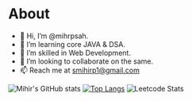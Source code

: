 # About


- 👋 Hi, I’m @mihrpsah.
- 👀 I’m learning core JAVA & DSA.
- 🌱 I’m skilled in Web Development.
- 💞️ I’m looking to collaborate on the same.
- 📫 Reach me at smihirp1@gmail.com

<!---
mihrpsah/mihrpsah is a ✨ special ✨ repository because its `README.md` (this file) appears on your GitHub profile.
You can click the Preview link to take a look at your changes.
--->

   ![Mihir's GitHub stats](https://github-readme-stats.vercel.app/api?username=mihrpsah&show_icons=true&theme=radical)
   [![Top Langs](https://github-readme-stats.vercel.app/api/top-langs/?username=mihrpsah)](https://github.com/anuraghazra/github-readme-stats)
   ![Leetcode Stats](https://leetcard.jacoblin.cool/mihrpsah)

   

